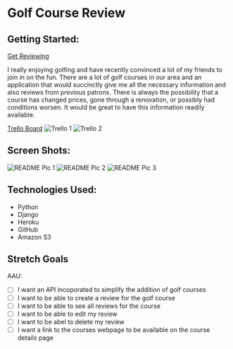 # Golf Course Review

## Getting Started:

[Get Reviewing](https://golf-course-review.herokuapp.com/)

I really enjoying golfing and have recently convinced a lot of my friends to join in on the fun.  There are a lot of golf courses in our area and an application that would succinctly give me all the necessary information and also reviews from previous patrons.  There is always the possibility that a course has changed prices, gone through a renovation, or possibly had conditions worsen.  It would be great to have this information readily available.

[Trello Board](https://trello.com/b/alziTdyb/golf-course-review)
![Trello 1](https://user-images.githubusercontent.com/77376691/132864064-7bdb8728-aade-4a11-ad9e-d14f1788c3e2.png)
![Trello 2](https://user-images.githubusercontent.com/77376691/132864132-b8d35395-78ee-4fea-b911-3410ed79322e.png)


## Screen Shots:
![README Pic 1](https://user-images.githubusercontent.com/77376691/132863294-36ffbc70-239c-460a-8681-f3c0acd0fc38.png)
![README Pic 2](https://user-images.githubusercontent.com/77376691/132863499-2883064d-63e8-4a90-997c-e997fe91ab3f.png)
![README Pic 3](https://user-images.githubusercontent.com/77376691/132863633-c1e42586-2f64-4c9a-947c-dad789c4ea21.png)


## Technologies Used:
- Python
- Django
- Heroku
- GitHub
- Amazon S3


## Stretch Goals
AAU:
- [ ] I want an API incoporated to simplify the addition of golf courses
- [ ] I want to be able to create a review for the golf course
- [ ] I want to be able to see all reviews for the course
- [ ] I want to be able to edit my review
- [ ] I want to be abel to delete my review
- [ ] I want a link to the courses webpage to be available on the course details page
